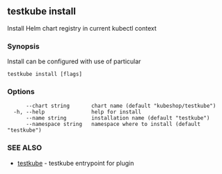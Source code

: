 ## testkube install

Install Helm chart registry in current kubectl context

### Synopsis

Install can be configured with use of particular 

```
testkube install [flags]
```

### Options

```
      --chart string       chart name (default "kubeshop/testkube")
  -h, --help               help for install
      --name string        installation name (default "testkube")
      --namespace string   namespace where to install (default "testkube")
```

### SEE ALSO

* [testkube](testkube.md)	 - testkube entrypoint for plugin

